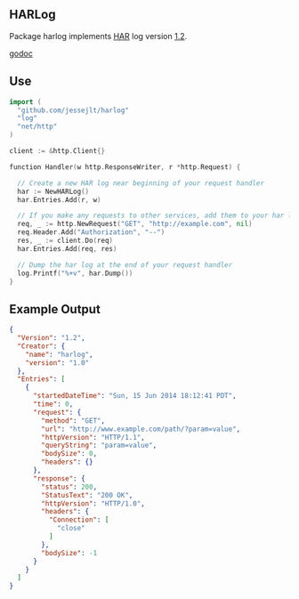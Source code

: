 HARLog
---

Package harlog implements [HAR](http://www.softwareishard.com/blog/har-viewer/) log version [1.2](http://www.softwareishard.com/blog/har-12-spec/).

[godoc](https://godoc.org/github.com/jessejlt/harlog)

Use
---

```go
import (
  "github.com/jessejlt/harlog"
  "log"
  "net/http"  
)

client := &http.Client{}

function Handler(w http.ResponseWriter, r *http.Request) {

  // Create a new HAR log near beginning of your request handler
  har := NewHARLog()
  har.Entries.Add(r, w)

  // If you make any requests to other services, add them to your har log
  req, _ := http.NewRequest("GET", "http://example.com", nil)
  req.Header.Add("Authorization", "--")
  res, _ := client.Do(req)
  har.Entries.Add(req, res)

  // Dump the har log at the end of your request handler
  log.Printf("%+v", har.Dump())
}
```

Example Output
---

```json
{
  "Version": "1.2",
  "Creator": {
    "name": "harlog",
    "version": "1.0"
  },
  "Entries": [
    {
      "startedDateTime": "Sun, 15 Jun 2014 18:12:41 PDT",
      "time": 0,
      "request": {
        "method": "GET",
        "url": "http://www.example.com/path/?param=value",
        "httpVersion": "HTTP/1.1",
        "queryString": "param=value",
        "bodySize": 0,
        "headers": {}
      },
      "response": {
        "status": 200,
        "StatusText": "200 OK",
        "httpVersion": "HTTP/1.0",
        "headers": {
          "Connection": [
            "close"
          ]
        },
        "bodySize": -1
      }
    }
  ]
}
```
